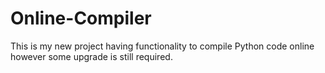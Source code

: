 # Online-Compiler
This is my new project having functionality to compile Python code online however some upgrade is still required. 
